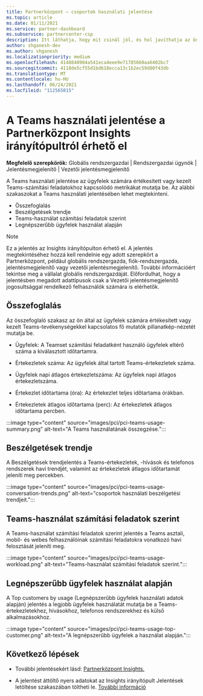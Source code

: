 ```yaml
---
title: Partnerközpont – csoportok használati jelentése
ms.topic: article
ms.date: 01/11/2021
ms.service: partner-dashboard
ms.subservice: partnercenter-csp
description: Itt láthatja, hogy mit csinál jól, és hol javíthatja az ön által az ügyfelek számára értékesít vagy felügyelni képes Teams-előfizetések használatát.
author: shganesh-dev
ms.author: shganesh
ms.localizationpriority: medium
ms.openlocfilehash: 4148848984a541eca4eee9e71785660aa6402bc7
ms.sourcegitcommit: 4118de5cf55d1bd618ecca13c1b2ec59d80f43db
ms.translationtype: MT
ms.contentlocale: hu-HU
ms.lasthandoff: 06/24/2021
ms.locfileid: "112565015"
---
```

# <a name="teams-usage-report-available-from-the-partner-center-insights-dashboard"></a>A Teams használati jelentése a Partnerközpont Insights irányítópultról érhető el

**Megfelelő szerepkörök:** Globális rendszergazdai | Rendszergazdai ügynök | Jelentésmegjelenítő | Vezetői jelentésmegjelenítő

A Teams használati jelentése az ügyfelek számára értékesített vagy kezelt Teams-számítási feladatokhoz kapcsolódó metrikákat mutatja be. Az alábbi szakaszokat a Teams használati jelentésében lehet megtekinteni.

- Összefoglalás
- Beszélgetések trendje
- Teams-használat számítási feladatok szerint
- Legnépszerűbb ügyfelek használat alapján

 > [!NOTE]
 > Ez a jelentés az Insights irányítópulton érhető el. A jelentés megtekintéséhez hozzá kell rendelnie egy adott szerepkört a Partnerközpont, például globális rendszergazda, fiók-rendszergazda, jelentésmegjelenítő vagy vezetői jelentésmegjelenítő. További információért tekintse meg a vállalat globális rendszergazdáját. Előfordulhat, hogy a jelentésben megadott adattípusok csak a Vezetői jelentésmegjelenítő jogosultsággal rendelkező felhasználók számára is elérhetők.

## <a name="summary"></a>Összefoglalás

Az összefoglaló szakasz az ön által az ügyfelek számára értékesített vagy kezelt Teams-tevékenységekkel kapcsolatos fő mutatók pillanatkép-nézetét mutatja be.  

- Ügyfelek: A Teamset számítási feladatként használó ügyfelek eltérő száma a kiválasztott időtartamra.

- Értekezletek száma: Az ügyfelek által tartott Teams-értekezletek száma.

- Ügyfelek napi átlagos értekezletszáma: Az ügyfelek napi átlagos értekezletszáma. 

- Értekezlet időtartama (óra): Az értekezlet teljes időtartama órákban. 

- Értekezletek átlagos időtartama (perc): Az értekezletek átlagos időtartama percben. 

:::image type="content" source="images/pci/pci-teams-usage-summary.png" alt-text="A Teams használatának összegzése.":::

## <a name="conversations-trend"></a>Beszélgetések trendje

A Beszélgetések trendjelentés a Teams-értekezletek, -hívások és telefonos rendszerek havi trendjét, valamint az értekezletek átlagos időtartamát jeleníti meg percekben.

:::image type="content" source="images/pci/pci-teams-usage-conversation-trends.png" alt-text="csoportok használati beszélgetési trendjeit.":::

## <a name="teams-usage-by-workloads"></a>Teams-használat számítási feladatok szerint

A Teams-használat számítási feladatok szerint jelentés a Teams asztali, mobil- és webes felhasználóinak számítási feladatokra vonatkozó havi felosztását jeleníti meg.

:::image type="content" source="images/pci/pci-teams-usage-workload.png" alt-text="Teams-használat számítási feladatok szerint.":::

## <a name="top-customers-by-usage"></a>Legnépszerűbb ügyfelek használat alapján

A Top customers by usage (Legnépszerűbb ügyfelek használati adatok alapján) jelentés a legjobb ügyfelek használatát mutatja be a Teams-értekezletekhez, hívásokhoz, telefonos rendszerekhez és külső alkalmazásokhoz.

:::image type="content" source="images/pci/pci-teams-usage-top-customer.png" alt-text="A legnépszerűbb ügyfelek a használat alapján.":::

## <a name="next-steps"></a>Következő lépések

- További jelentésekért lásd: [Partnerközpont Insights.](partner-center-insights.md)

- A jelentést áttöltő nyers adatokat az Insights irányítópult Jelentések letöltése szakaszában töltheti le. [További információ](pci-download-reports.md) 
